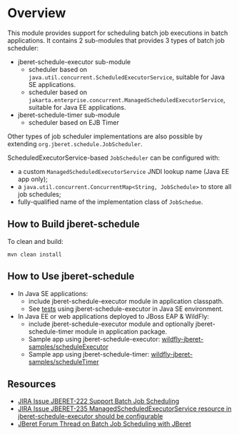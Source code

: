 # Overview

 This module provides support for scheduling batch job executions in batch applications.
 It contains 2 sub-modules that provides 3 types of batch job scheduler:
 
 * jberet-schedule-executor sub-module
    * scheduler based on `java.util.concurrent.ScheduledExecutorService`, suitable for Java SE applications.
    * scheduler based on `jakarta.enterprise.concurrent.ManagedScheduledExecutorService`, suitable for Java EE applications.
 * jberet-schedule-timer sub-module
    * scheduler based on EJB Timer
  
 Other types of job scheduler implementations are also possible by extending `org.jberet.schedule.JobScheduler`.
 
 ScheduledExecutorService-based `JobScheduler` can be configured with:
 
  * a custom `ManagedScheduledExecutorService` JNDI lookup name (Java EE app only);
  * a `java.util.concurrent.ConcurrentMap<String, JobSchedule>` to store all job schedules;
  * fully-qualified name of the implementation class of `JobSchedue`.


## How to Build jberet-schedule
 
To clean and build:
 
 ``` 
 mvn clean install 
 ```


## How to Use jberet-schedule

* In Java SE applications:
    * include jberet-schedule-executor module in application classpath.
    * See [tests](https://github.com/jberet/jsr352/blob/master/jberet-schedule/jberet-schedule-executor/src/test/java/org/jberet/schedule/ExecutorSchedulerIT.java) using jberet-schedule-executor in Java SE environment.
* In Java EE or web applications deployed to JBoss EAP & WildFly:
    * include jberet-schedule-executor module and optionally jberet-schedule-timer module in application package.
    * Sample app using jberet-schedule-executor: [wildfly-jberet-samples/scheduleExecutor](https://github.com/jberet/jberet-wildfly-samples/tree/master/scheduleExecutor)
    * Sample app using jberet-schedule-timer: [wildfly-jberet-samples/scheduleTimer](https://github.com/jberet/jberet-wildfly-samples/tree/master/scheduleTimer)

## Resources
* [JIRA Issue JBERET-222 Support Batch Job Scheduling](https://issues.jboss.org/browse/JBERET-222)
* [JIRA Issue JBERET-235 ManagedScheduledExecutorService resource in jberet-schedule-executor should be configurable](https://issues.jboss.org/browse/JBERET-235)
* [JBeret Forum Thread on Batch Job Scheduling with JBeret](https://developer.jboss.org/thread/269527)